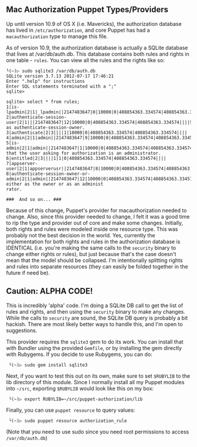 ## Mac Authorization Puppet Types/Providers

Up until version 10.9 of OS X (i.e. Mavericks), the authorization database has
lived in `/etc/authorization`, and core Puppet has had a `macauthorization`
type to manage this file.

As of version 10.9, the authorization database is actually a SQLite database
that lives at /var/db/auth.db.  This database contains both rules and rights
in one table - `rules`.  You can view all the rules and the rights like so:

```
└(~)▷ sudo sqlite3 /var/db/auth.db
SQLite version 3.7.13 2012-07-17 17:46:21
Enter ".help" for instructions
Enter SQL statements terminated with a ";"
sqlite>

sqlite> select * from rules;
1|is-lpadmin|2|1|_lpadmin||2147483647|0|10000|0|408854363.334574|408854363.334574||||
2|authenticate-session-user|2|1|||2147483647|12|10000|0|408854363.334574|408854363.334574||||Same as authenticate-session-owner.
3|authenticate|2|3||||1|10000|0|408854363.334574|408854363.334574||||
4|admin|2|1|admin||2147483647|9|10000|0|408854363.334574|408854363.334574||||
5|is-admin|2|1|admin||2147483647|1|10000|0|408854363.334574|408854363.334574||||Verify that the user asking for authorization is an administrator.
6|entitled|2|3||||1|1|0|408854363.334574|408854363.334574||||
7|appserver-user|2|1|appserverusr||2147483647|8|10000|0|408854363.334574|408854363.334574||||
8|authenticate-session-owner-or-admin|2|1|admin||2147483647|12|10000|0|408854363.334574|408854363.334574||||Authenticate either as the owner or as an administ
rator.

###  And so on... ###
```

Because of this change, Puppet's provider for macauthorization needed to change.
Also, since this provider needed to change, I felt it was a good time to rip the
type and provider out of core and make some changes. Initially, both rights and
rules were modeled inside one resource type. This was probably not the best
decision in the world. Yes, currently the implementation for both rights and
rules in the authorization database is IDENTICAL (i.e. you're making the same
calls to the `security` binary to change either rights or rules), but just because
that's the case doesn't mean that the model should be collapsed. I'm intentionally
splitting rights and rules into separate resources (they can easily be folded
together in the future if need be).

## Caution: ALPHA CODE!

This is incredibly 'alpha' code. I'm doing a SQLite DB call to get the list of
rules and rights, and then using the `security` binary to make any changes.
While the calls to `security` are sound, the SQLite DB query is probably a bit
hackish. There are most likely better ways to handle this, and I'm open to
suggestions.

This provider requires the `sqlite3` gem to do its work.  You can install that
with Bundler using the provided `Gemfile`, or by installing the gem directly
with Rubygems.  If you decide to use Rubygems, you can do:

```
 └(~)▷ sudo gem install sqlite3
```

Next, if you want to test this out on its own, make sure to set `$RUBYLIB`
to the lib directory of this module.  Since I normally install all my Puppet
modules into `~/src`, exporting `$RUBYLIB` would look like this on my box:

```
 └(~)▷ export RUBYLIB=~/src/puppet-authorization/lib
```

Finally, you can use `puppet resource` to query values:

```
 └(~)▷ sudo puppet resource authorization_rule
```

(Note that you need to use sudo since you need root permissions to access
`/var/db/auth.db`)

